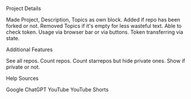 Project Details

Made Project, Description, Topics as own block.
Added if repo has been forked or not.
Removed Topics if it's empty for less wasteful text.
Able to check token.
Usage via browser bar or via buttons.
Token transferring via state.

Additional Features

See all repos.
Count repos.
Count starrepos but hide private ones.
Show if private or not.

Help Sources

Google
ChatGPT
YouTube
YouTube Shorts
